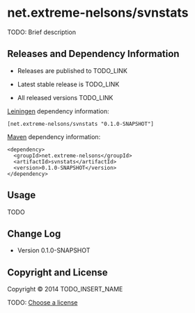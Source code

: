 # net.extreme-nelsons/svnstats

TODO: Brief description



## Releases and Dependency Information

* Releases are published to TODO_LINK

* Latest stable release is TODO_LINK

* All released versions TODO_LINK

[Leiningen] dependency information:

    [net.extreme-nelsons/svnstats "0.1.0-SNAPSHOT"]

[Maven] dependency information:

    <dependency>
      <groupId>net.extreme-nelsons</groupId>
      <artifactId>svnstats</artifactId>
      <version>0.1.0-SNAPSHOT</version>
    </dependency>

[Leiningen]: http://leiningen.org/
[Maven]: http://maven.apache.org/



## Usage

TODO



## Change Log

* Version 0.1.0-SNAPSHOT



## Copyright and License

Copyright © 2014 TODO_INSERT_NAME

TODO: [Choose a license](http://choosealicense.com/)
